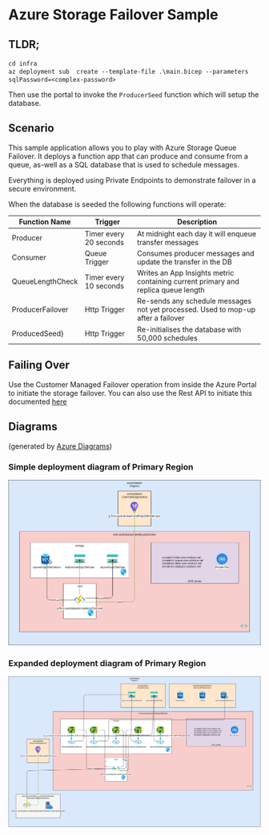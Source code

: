 # Azure Storage Failover Sample

## TLDR;

``` 
cd infra
az deployment sub  create --template-file .\main.bicep --parameters sqlPassword=<complex-password>
```

Then use the portal to invoke the ```ProducerSeed``` function which will setup the database.

## Scenario

This sample application allows you to play with Azure Storage Queue Failover. It deploys a function app that can produce
and consume from a queue, as-well as a SQL database that is used to schedule messages.

Everything is deployed using Private Endpoints to demonstrate failover in a secure environment.

When the database is seeded the following functions will operate:

| Function Name    | Trigger                | Description                                                                       |
|------------------|------------------------|-----------------------------------------------------------------------------------|
| Producer         | Timer every 20 seconds | At midnight each day it will enqueue transfer messages                            |
| Consumer         | Queue Trigger          | Consumes producer messages and update the transfer in the DB                      |
| QueueLengthCheck | Timer every 10 seconds | Writes an App Insights metric containing current primary and replica queue length |
| ProducerFailover | Http Trigger           | Re-sends any schedule messages not yet processed. Used to mop-up after a failover |
| ProducedSeed}    | Http Trigger           | Re-initialises the database with 50,000 schedules                                 |

## Failing Over

Use the Customer Managed Failover operation from inside the Azure Portal to initiate the storage failover.
You can also use the Rest API to initiate this documented [here](https://docs.microsoft.com/en-us/rest/api/storagerp/storage-accounts/failover?tabs=HTTP)

## Diagrams

(generated by [Azure Diagrams](https://github.com/graemefoster/AzureResourceMap))

### Simple deployment diagram of Primary Region

![AzureSimple](./Simple%20Diagram.png)

### Expanded deployment diagram of Primary Region

![AzureSimple](./Expanded%20Diagram.png)


